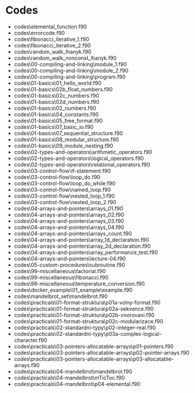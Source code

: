 # Codes

- codes\elemental_function.f90
- codes\errorcode.f90
- codes\fibonacci_iterative_1.f90
- codes\fibonacci_iterative_2.f90
- codes\random_walk_lhanyk.f90
- codes\random_walk_nonconst_lhanyk.f90
- codes\00-compiling-and-linking\module_1.f90
- codes\00-compiling-and-linking\module_2.f90
- codes\00-compiling-and-linking\program.f90
- codes\01-basics\01_hello_world.f90
- codes\01-basics\02b_float_numbers.f90
- codes\01-basics\02c_numbers.f90
- codes\01-basics\02d_numbers.f90
- codes\01-basics\02_numbers.f90
- codes\01-basics\04_constants.f90
- codes\01-basics\05_free_format.f90
- codes\01-basics\07_basic_io.f90
- codes\01-basics\07_sequential_structure.f90
- codes\01-basics\08_modular_structure.f90
- codes\01-basics\09_module_nesting.f90
- codes\02-types-and-operators\arithmetic_operators.f90
- codes\02-types-and-operators\logical_operators.f90
- codes\02-types-and-operators\relational_operators.f90
- codes\03-control-flow\if-statement.f90
- codes\03-control-flow\loop_do.f90
- codes\03-control-flow\loop_do_while.f90
- codes\03-control-flow\named_loop.f90
- codes\03-control-flow\nested_loop_1.f90
- codes\03-control-flow\nested_loop_2.f90
- codes\04-arrays-and-pointers\arrays_01.f90
- codes\04-arrays-and-pointers\arrays_02.f90
- codes\04-arrays-and-pointers\arrays_03.f90
- codes\04-arrays-and-pointers\arrays_04.f90
- codes\04-arrays-and-pointers\arrays_count.f90
- codes\04-arrays-and-pointers\array_1d_declaration.f90
- codes\04-arrays-and-pointers\array_2d_declaration.f90
- codes\04-arrays-and-pointers\array_performance_test.f90
- codes\04-arrays-and-pointers\lecture-04.f90
- codes\05-custom-procedures\subroutine.f90
- codes\99-miscellaneous\factorial.f90
- codes\99-miscellaneous\fibonacci.f90
- codes\99-miscellaneous\temperature_conversion.f90
- codes\docker_example\01_example\example.f90
- codes\mandelbrot_set\mandelbrot.f90
- codes\practicals\01-format-struktura\p01a-volny-format.f90
- codes\practicals\01-format-struktura\p02a-sekvence.f90
- codes\practicals\01-format-struktura\p02b-vnorovani.f90
- codes\practicals\01-format-struktura\p02c-modularizace.f90
- codes\practicals\02-standardni-typy\p02-integer-real.f90
- codes\practicals\02-standardni-typy\p03a-complex-logical-character.f90
- codes\practicals\03-pointers-allocatable-arrays\p01-pointers.f90
- codes\practicals\03-pointers-allocatable-arrays\p02-pointer-arrays.f90
- codes\practicals\03-pointers-allocatable-arrays\p03-allocatable-arrays.f90
- codes\practicals\04-mandelbrot\mandelbrot.f90
- codes\practicals\04-mandelbrot\mTicToc.f90
- codes\practicals\04-mandelbrot\p04-elemental.f90